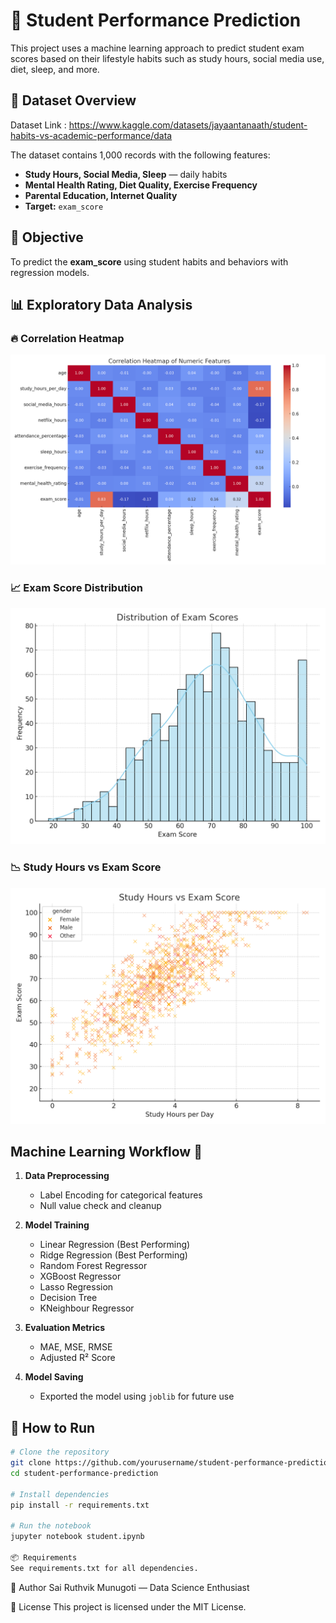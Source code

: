 # 📘 Student Performance Prediction

This project uses a machine learning approach to predict student exam scores based on their lifestyle habits such as study hours, social media use, diet, sleep, and more.

## 📂 Dataset Overview

Dataset Link : https://www.kaggle.com/datasets/jayaantanaath/student-habits-vs-academic-performance/data

The dataset contains 1,000 records with the following features:

- **Study Hours, Social Media, Sleep** — daily habits
- **Mental Health Rating, Diet Quality, Exercise Frequency**
- **Parental Education, Internet Quality**
- **Target:** `exam_score`

## 🧠 Objective

To predict the **exam_score** using student habits and behaviors with regression models.

## 📊 Exploratory Data Analysis

### 🔥 Correlation Heatmap
![Correlation Heatmap](correlation_heatmap.png)

### 📈 Exam Score Distribution
![Exam Score Distribution](exam_score_distribution.png)

### 📉 Study Hours vs Exam Score
![Study vs Score](study_vs_score.png)

## Machine Learning Workflow 🧪

1. **Data Preprocessing**
   - Label Encoding for categorical features
   - Null value check and cleanup

2. **Model Training**
   - Linear Regression (Best Performing)  
   - Ridge Regression (Best Performing)  
   - Random Forest Regressor  
   - XGBoost Regressor
   - Lasso Regression
   - Decision Tree
   - KNeighbour Regressor

3. **Evaluation Metrics**
   - MAE, MSE, RMSE  
   - Adjusted R² Score

4. **Model Saving**
   - Exported the model using `joblib` for future use


## 🚀 How to Run

```bash
# Clone the repository
git clone https://github.com/yourusername/student-performance-prediction.git
cd student-performance-prediction

# Install dependencies
pip install -r requirements.txt

# Run the notebook
jupyter notebook student.ipynb

📦 Requirements
See requirements.txt for all dependencies.
 ```
📌 Author
Sai Ruthvik Munugoti — Data Science Enthusiast

📜 License
This project is licensed under the MIT License.
